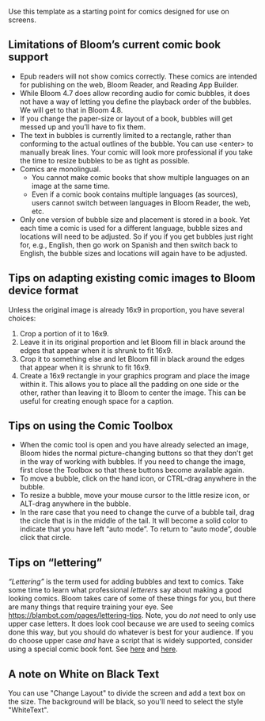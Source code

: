 Use this template as a starting point for comics designed for use on screens.

## Limitations of Bloom’s current comic book support

-   Epub readers will not show comics correctly. These comics are intended for publishing on the web, Bloom Reader, and Reading App Builder.
-   While Bloom 4.7 does allow recording audio for comic bubbles, it does not have a way of letting you define the playback order of the bubbles. We will get to that in Bloom 4.8.
-   If you change the paper-size or layout of a book, bubbles will get messed up and you’ll have to fix them.
-   The text in bubbles is currently limited to a rectangle, rather than conforming to the actual outlines of the bubble. You can use &lt;enter&gt; to manually break lines. Your comic will look more professional if you take the time to resize bubbles to be as tight as possible.
-   Comics are monolingual.
    - You cannot make comic books that show multiple languages on an image at the same time.
    - Even if a comic book contains multiple languages (as sources), users cannot switch between languages in Bloom Reader, the web, etc.
-   Only one version of bubble size and placement is stored in a book. Yet each time a comic is used for a different language, bubble sizes and locations will need to be adjusted. So if you if you get bubbles just right for, e.g., English, then go work on Spanish and then switch back to English, the bubble sizes and locations will again have to be adjusted.

## Tips on adapting existing comic images to Bloom device format

Unless the original image is already 16x9 in proportion, you have several choices:

1. Crop a portion of it to 16x9.
1. Leave it in its original proportion and let Bloom fill in black around the edges that appear when it is shrunk to fit 16x9.
1. Crop it to something else and let Bloom fill in black around the edges that appear when it is shrunk to fit 16x9.
1. Create a 16x9 rectangle in your graphics program and place the image within it. This allows you to place all the padding on one side or the other, rather than leaving it to Bloom to center the image. This can be useful for creating enough space for a caption.

## Tips on using the Comic Toolbox

-   When the comic tool is open and you have already selected an image, Bloom hides the normal picture-changing buttons so that they don’t get in the way of working with bubbles. If you need to change the image, first close the Toolbox so that these buttons become available again.
-   To move a bubble, click on the hand icon, or CTRL-drag anywhere in the bubble.
-   To resize a bubble, move your mouse cursor to the little resize icon, or ALT-drag anywhere in the bubble.
-   In the rare case that you need to change the curve of a bubble tail, drag the circle that is in the middle of the tail. It will become a solid color to indicate that you have left “auto mode”. To return to “auto mode”, double click that circle.

## Tips on “lettering”

_“Lettering”_ is the term used for adding bubbles and text to comics. Take some time to learn what professional _letterers_ say about making a good looking comics. Bloom takes care of some of these things for you, but there are many things that require training your eye. See https://blambot.com/pages/lettering-tips. Note, you do _not_ need to only use upper case letters. It does look cool because we are used to seeing comics done this way, but you should do whatever is best for your audience. If you do choose upper case _and_ have a script that is widely supported, consider using a special comic book font. See [here](https://blambot.com/collections/all-fonts/dialogue) and [here](https://jasonthibault.com/comic-book-fonts/).

## A note on White on Black Text

You can use "Change Layout" to divide the screen and add a text box on the size. The background will be black, so you'll need to select the style "WhiteText".
